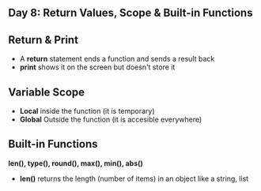 ## Day 8: Return Values, Scope & Built-in Functions 


## Return & Print 
- A **return** statement ends a function and sends a result back
- **print** shows it on the screen but doesn't store it

## Variable Scope
- **Local** inside the function (it is temporary)
- **Global** Outside the function (it is accesible everywhere)

## Built-in Functions

**len(), type(), round(), max(), min(), abs()**
- **len()** returns the length (number of items) in an object like a string, list

  

